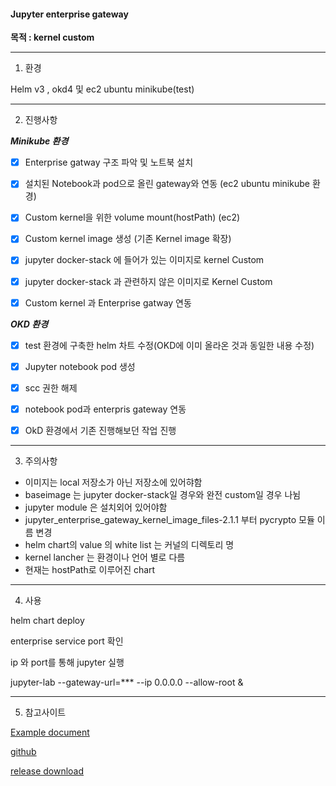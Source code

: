 #### Jupyter enterprise gateway 

**목적 : kernel custom**

----

1. 환경

Helm v3 , okd4 및 ec2 ubuntu minikube(test)

---

2. 진행사항

***Minikube 환경***

- [x] Enterprise gatway 구조 파악 및 노트북 설치
- [x] 설치된 Notebook과 pod으로 올린 gateway와 연동 (ec2 ubuntu minikube 환경)
- [x] Custom kernel을 위한 volume mount(hostPath) (ec2)
- [x] Custom kernel image 생성 (기존 Kernel image 확장)
- [x] jupyter docker-stack 에 들어가 있는 이미지로 kernel Custom
- [x] jupyter docker-stack 과 관련하지 않은 이미지로 Kernel Custom
- [x] Custom kernel 과 Enterprise gatway 연동



***OKD 환경***

- [x] test 환경에 구축한 helm 차트 수정(OKD에 이미 올라온 것과 동일한 내용 수정)
- [x] Jupyter notebook pod 생성
- [x] scc 권한 해제
- [x] notebook pod과 enterpris gateway 연동
- [x] OkD 환경에서 기존 진행해보던 작업 진행


---

 

3. 주의사항

- 이미지는 local 저장소가 아닌 저장소에 있어햐함 
- baseimage 는 jupyter docker-stack일 경우와 완전 custom일 경우 나뉨
- jupyter module 은 설치외어 있어야함
- jupyter_enterprise_gateway_kernel_image_files-2.1.1 부터 pycrypto 모듈 이름 변경
- helm chart의 value 의 white list 는 커널의 디렉토리 명
- kernel lancher 는 환경이나 언어 별로 다름
- 현재는 hostPath로 이루어진 chart


---

4. 사용

helm chart deploy

enterprise service port 확인

ip 와 port를 통해 jupyter 실행

jupyter-lab --gateway-url=*** --ip 0.0.0.0 --allow-root &


---

5. 참고사이트

[Example document](https://jupyter-enterprise-gateway.readthedocs.io/en/latest/docker.html)

[github](https://github.com/jupyter/enterprise_gateway)

[release download](https://github.com/jupyter/enterprise_gateway/releases)

